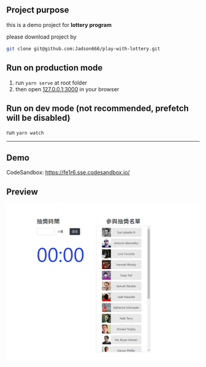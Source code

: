 ## Project purpose

this is a demo project for **lottery program** 

please download project by
```bash
git clone git@github.com:Jadson666/play-with-lottery.git
```
## Run on production mode


1. run `yarn serve` at root folder
2. then open [127.0.0.1:3000](http://127.0.0.1:3000) in your browser

## Run on dev mode (not recommended, prefetch will be disabled)
run `yarn watch`

---

## Demo

CodeSandbox: https://fe1r6.sse.codesandbox.io/

## Preview

![首頁圖片](public/preview.png)
